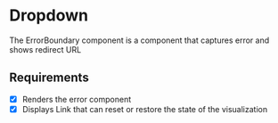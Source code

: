 # Dropdown

The ErrorBoundary component is a component that captures error and shows redirect URL

## Requirements

* [X] Renders the error component
* [X] Displays Link that can reset or restore the state of the visualization
